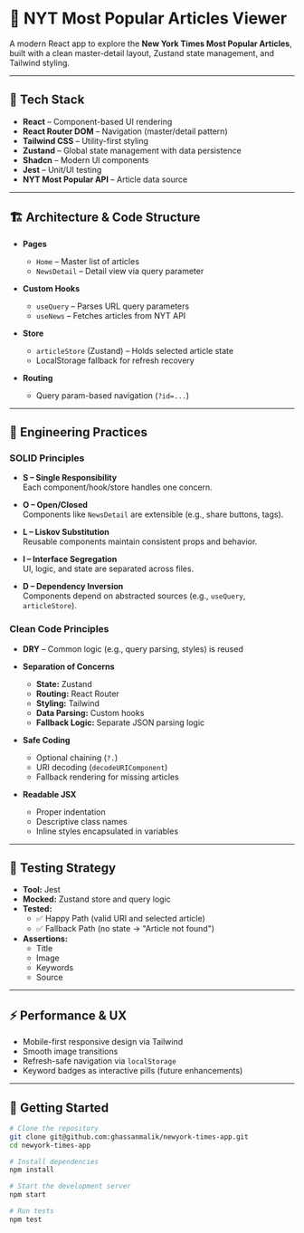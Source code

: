 # 📰 NYT Most Popular Articles Viewer

A modern React app to explore the **New York Times Most Popular Articles**, built with a clean master-detail layout, Zustand state management, and Tailwind styling.

---

## 🧰 Tech Stack

- **React** – Component-based UI rendering  
- **React Router DOM** – Navigation (master/detail pattern)  
- **Tailwind CSS** – Utility-first styling  
- **Zustand** – Global state management with data persistence  
- **Shadcn** – Modern UI components   
- **Jest** – Unit/UI testing  
- **NYT Most Popular API** – Article data source

---

## 🏗 Architecture & Code Structure

- **Pages**
  - `Home` – Master list of articles
  - `NewsDetail` – Detail view via query parameter

- **Custom Hooks**
  - `useQuery` – Parses URL query parameters
  - `useNews` – Fetches articles from NYT API

- **Store**
  - `articleStore` (Zustand) – Holds selected article state
  - LocalStorage fallback for refresh recovery

- **Routing**
  - Query param-based navigation (`?id=...`)

---

## 🧠 Engineering Practices

### SOLID Principles

- **S – Single Responsibility**  
  Each component/hook/store handles one concern.

- **O – Open/Closed**  
  Components like `NewsDetail` are extensible (e.g., share buttons, tags).

- **L – Liskov Substitution**  
  Reusable components maintain consistent props and behavior.

- **I – Interface Segregation**  
  UI, logic, and state are separated across files.

- **D – Dependency Inversion**  
  Components depend on abstracted sources (e.g., `useQuery`, `articleStore`).

### Clean Code Principles

- **DRY** – Common logic (e.g., query parsing, styles) is reused
- **Separation of Concerns**
  - **State:** Zustand
  - **Routing:** React Router
  - **Styling:** Tailwind
  - **Data Parsing:** Custom hooks
  - **Fallback Logic:** Separate JSON parsing logic

- **Safe Coding**
  - Optional chaining (`?.`)
  - URI decoding (`decodeURIComponent`)
  - Fallback rendering for missing articles

- **Readable JSX**
  - Proper indentation
  - Descriptive class names
  - Inline styles encapsulated in variables

---

## 🧪 Testing Strategy

- **Tool:** Jest  
- **Mocked:** Zustand store and query logic  
- **Tested:**
  - ✅ Happy Path (valid URI and selected article)
  - ✅ Fallback Path (no state → "Article not found")  
- **Assertions:**
  - Title
  - Image
  - Keywords
  - Source

---

## ⚡ Performance & UX

- Mobile-first responsive design via Tailwind
- Smooth image transitions
- Refresh-safe navigation via `localStorage`
- Keyword badges as interactive pills (future enhancements)

---

## 🚀 Getting Started

```bash
# Clone the repository
git clone git@github.com:ghassanmalik/newyork-times-app.git
cd newyork-times-app

# Install dependencies
npm install

# Start the development server
npm start

# Run tests
npm test
